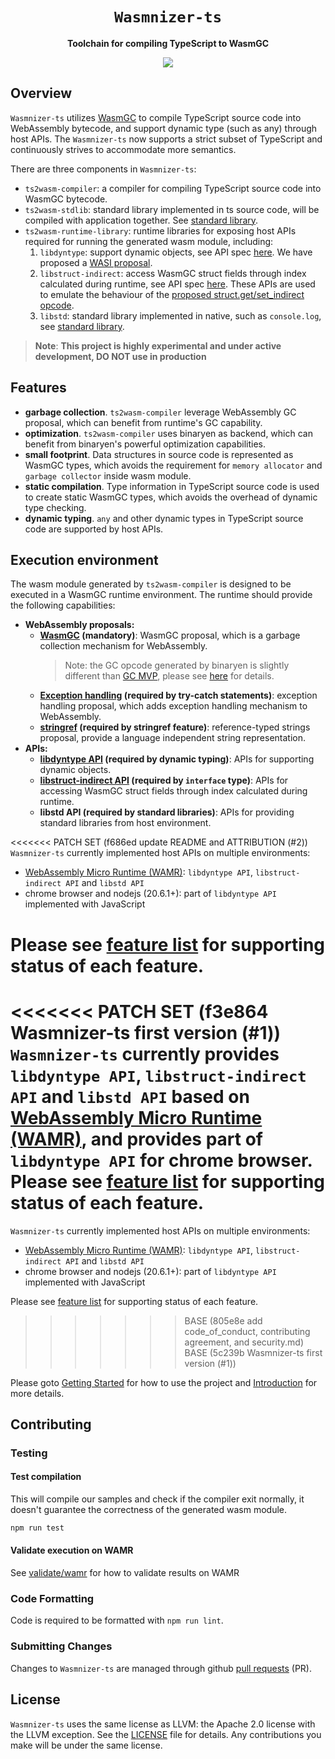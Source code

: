 <div align="center">
  <h1><code>Wasmnizer-ts</code></h1>

  <p>
    <strong>Toolchain for compiling TypeScript to WasmGC</strong>
  </p>

  <p>
  <a href="https://github.com/WebAssembly/gc"><img src="https://img.shields.io/badge/-WasmGC-brightgreen"></a>

  </p>
</div>

## Overview

`Wasmnizer-ts` utilizes [WasmGC](https://github.com/WebAssembly/gc) to compile TypeScript source code into WebAssembly bytecode, and support dynamic type (such as any) through host APIs. The `Wasmnizer-ts` now supports a strict subset of TypeScript and continuously strives to accommodate more semantics.

There are three components in `Wasmnizer-ts`:
- `ts2wasm-compiler`: a compiler for compiling TypeScript source code into WasmGC bytecode.
- `ts2wasm-stdlib`: standard library implemented in ts source code, will be compiled with application together. See [standard library](./doc/standard-library/index.md).
- `ts2wasm-runtime-library`: runtime libraries for exposing host APIs required for running the generated wasm module, including:
    1. `libdyntype`: support dynamic objects, see API spec [here](./doc/libdyntype_api_spec.md). We have proposed a [WASI proposal](https://github.com/WebAssembly/WASI/issues/552).
    2. `libstruct-indirect`: access WasmGC struct fields through index calculated during runtime, see API spec [here](./doc/libstruct_indirect_api_spec.md). These APIs are used to emulate the behaviour of the [proposed struct.get/set_indirect opcode](https://github.com/WebAssembly/gc/issues/397).
    3. `libstd`: standard library implemented in native, such as `console.log`, see [standard library](./doc/standard-library/index.md).

> **Note**: **This project is highly experimental and under active development, DO NOT use in production**

## Features

- **garbage collection**. `ts2wasm-compiler` leverage WebAssembly GC proposal, which can benefit from runtime's GC capability.
- **optimization**. `ts2wasm-compiler` uses binaryen as backend, which can benefit from binaryen's powerful optimization capabilities.
- **small footprint**. Data structures in source code is represented as WasmGC types, which avoids the requirement for `memory allocator` and `garbage collector` inside wasm module.
- **static compilation**. Type information in TypeScript source code is used to create static WasmGC types, which avoids the overhead of dynamic type checking.
- **dynamic typing**. `any` and other dynamic types in TypeScript source code are supported by host APIs.

## Execution environment

The wasm module generated by `ts2wasm-compiler` is designed to be executed in a WasmGC runtime environment. The runtime should provide the following capabilities:
  - **WebAssembly proposals:**
    - **[WasmGC](https://github.com/WebAssembly/gc) (mandatory)**: WasmGC proposal, which is a garbage collection mechanism for WebAssembly.
      > Note: the GC opcode generated by binaryen is slightly different than [GC MVP](https://github.com/WebAssembly/gc/blob/main/proposals/gc/MVP.md), please see [here](https://docs.google.com/document/d/1DklC3qVuOdLHSXB5UXghM_syCh-4cMinQ50ICiXnK3Q/edit#heading=h.9dwoku9340md) for details.
    - **[Exception handling](https://github.com/WebAssembly/exception-handling) (required by try-catch statements)**: exception handling proposal, which adds exception handling mechanism to WebAssembly.
    - **[stringref](https://github.com/WebAssembly/stringref) (required by stringref feature)**: reference-typed strings proposal, provide a language independent string representation.
  - **APIs:**
    - **[libdyntype API](./doc/libdyntype_api_spec.md) (required by dynamic typing)**: APIs for supporting dynamic objects.
    - **[libstruct-indirect API](./doc/libstruct_indirect_api_spec.md) (required by `interface` type)**: APIs for accessing WasmGC struct fields through index calculated during runtime.
    - **libstd API (required by standard libraries)**: APIs for providing standard libraries from host environment.

<<<<<<< PATCH SET (f686ed update README and ATTRIBUTION (#2))
`Wasmnizer-ts` currently implemented host APIs on multiple environments:
  - [WebAssembly Micro Runtime (WAMR)](https://github.com/bytecodealliance/wasm-micro-runtime/tree/dev/gc_refactor): `libdyntype API`, `libstruct-indirect API` and `libstd API`
  - chrome browser and nodejs (20.6.1+): part of `libdyntype API` implemented with JavaScript

Please see [feature list](./doc/developer-guide/feature_list.md) for supporting status of each feature.
=======
<<<<<<< PATCH SET (f3e864 Wasmnizer-ts first version (#1))
`Wasmnizer-ts` currently provides `libdyntype API`, `libstruct-indirect API` and `libstd API` based on [WebAssembly Micro Runtime (WAMR)](https://github.com/bytecodealliance/wasm-micro-runtime/tree/dev/gc_refactor), and provides part of `libdyntype API` for chrome browser. Please see [feature list](./doc/developer-guide/feature_list.md) for supporting status of each feature.
=======
`Wasmnizer-ts` currently implemented host APIs on multiple environments:
  - [WebAssembly Micro Runtime (WAMR)](https://github.com/bytecodealliance/wasm-micro-runtime/tree/dev/gc_refactor): `libdyntype API`, `libstruct-indirect API` and `libstd API`
  - chrome browser and nodejs (20.6.1+): part of `libdyntype API` implemented with JavaScript

Please see [feature list](./doc/developer-guide/feature_list.md) for supporting status of each feature.
>>>>>>> BASE      (805e8e add code_of_conduct, contributing agreement, and security.md)
>>>>>>> BASE      (5c239b Wasmnizer-ts first version (#1))

Please goto [Getting Started](./doc/getting_started.md) for how to use the project and [Introduction](./doc/developer-guide/index.md) for more details.

## Contributing

### Testing

#### Test compilation

This will compile our samples and check if the compiler exit normally, it doesn't guarantee the correctness of the generated wasm module.

``` bash
npm run test
```

#### Validate execution on WAMR

See [validate/wamr](./tools/validate/wamr/README.md) for how to validate results on WAMR

### Code Formatting

Code is required to be formatted with `npm run lint`.

### Submitting Changes

Changes to `Wasmnizer-ts` are managed through github [pull requests](https://docs.github.com/en/pull-requests/collaborating-with-pull-requests/proposing-changes-to-your-work-with-pull-requests/about-pull-requests) (PR).

## License

`Wasmnizer-ts` uses the same license as LLVM: the Apache 2.0 license with the LLVM exception. See the [LICENSE](./LICENSE) file for details. Any contributions you make will be under the same license.
